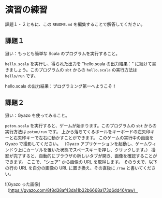 # 演習の練習

課題１・２ともに、この `README.md` を編集することで解答してください。

## 課題１

狙い：もっとも簡単な Scala のプログラムを実行すること。

`hello.scala` を実行し、得られた出力を "hello.scala の出力結果：" に続けて書きましょう。このプログラムの `sbt` からの `hello.scala` の実行方法は `hello/run` です。

hello.scala の出力結果：プログラミング第一へようこそ！

## 課題２

狙い：Gyazo を使ってみること。

`poton.scala` を実行すると、ゲームが始まります。このプログラムの `sbt` からの実行方法は `poton/run` です。
上から落ちてくるボールをキーボードの左矢印キーと右矢印キーで左右に動かすことができます。
このゲームの実行中の画面を Gyazo で撮影してください。
（Gyazo アプリケーションを起動し、ゲームウィンドウ上にカーソルを置いた状態でスペースキーを押し、クリックします。）
撮影が完了すると、自動的にブラウザの新しいタブが開き、画像を確認することができます。
ここで、"シェア" から画像の URL を取得します。
そのうえで、以下の行の URL を自分の画像の URL に置き換え、その直後に `/raw` と書いてください。

![Gyazo った画像]（https://gyazo.com/8f8d38af43da11b32b6668a173d6dd46/raw）
